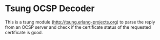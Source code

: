 # Tsung OCSP Decoder

This is a tsung module (http://tsung.erlang-projects.org) to parse the reply from an OCSP server and check if the certificate status of the requested certificate is good.
